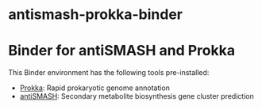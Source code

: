 # antismash-prokka-binder
# Binder for antiSMASH and Prokka

This Binder environment has the following tools pre-installed:

- [Prokka](https://github.com/tseemann/prokka): Rapid prokaryotic genome annotation
- [antiSMASH](https://antismash.secondarymetabolites.org): Secondary metabolite biosynthesis gene cluster prediction
